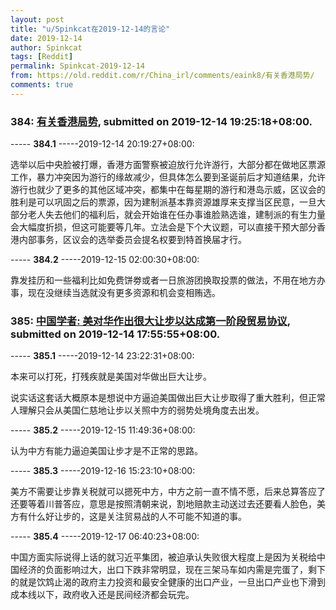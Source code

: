 ```yaml
---
layout: post
title: "u/Spinkcat在2019-12-14的言论"
date: 2019-12-14
author: Spinkcat
tags: [Reddit]
permalink: Spinkcat-2019-12-14
from: https://old.reddit.com/r/China_irl/comments/eaink8/有关香港局势/
comments: true
---
```


### 384: [有关香港局势](https://old.reddit.com/r/China_irl/comments/eaink8/有关香港局势/), submitted on 2019-12-14 19:25:18+08:00.

----- __384.1__ -----2019-12-14 20:19:27+08:00:

选举以后中央脸被打爆，香港方面警察被迫放行允许游行，大部分都在做地区票源工作，暴力冲突因为游行的缘故减少，但具体怎么要到圣诞前后才知道结果，允许游行也就少了更多的其他区域冲突，都集中在每星期的游行和港岛示威，区议会的胜利是可以巩固之后的票源，因为建制派基本靠资源雄厚来支撑当区民意，一旦大部分老人失去他们的福利后，就会开始谁在任办事谁脸熟选谁，建制派的有生力量会大幅度折损，但这可能要等几年。立法会是下个大议题，可以直接干预大部分香港内部事务，区议会的选举委员会提名权要到特首换届才行。

----- __384.2__ -----2019-12-15 02:00:30+08:00:

靠发挂历和一些福利比如免费饼劵或者一日旅游团换取投票的做法，不用在地方办事，现在没继续当选就没有更多资源和机会变相贿选。

### 385: [中国学者: 美对华作出很大让步以达成第一阶段贸易协议](https://old.reddit.com/r/China_irl/comments/eahyhb/中国学者_美对华作出很大让步以达成第一阶段贸易协议/), submitted on 2019-12-14 17:55:55+08:00.

----- __385.1__ -----2019-12-14 23:22:31+08:00:

本来可以打死，打残疾就是美国对华做出巨大让步。

说实话这套话大概原本是想说中方逼迫美国做出巨大让步取得了重大胜利，但正常人理解只会从美国仁慈地让步以关照中方的弱势处境角度去出发。

----- __385.2__ -----2019-12-15 11:49:36+08:00:

认为中方有能力逼迫美国让步才是不正常的思路。

----- __385.3__ -----2019-12-16 15:23:10+08:00:

美方不需要让步靠关税就可以摁死中方，中方之前一直不情不愿，后来总算答应了还要等着川普答应，意思是按照清朝来说，割地赔款主动送过去还要看人脸色，美方有什么好让步的，这是关注贸易战的人不可能不知道的事。

----- __385.4__ -----2019-12-17 06:40:23+08:00:

中国方面实际说得上话的就习近平集团，被迫承认失败很大程度上是因为关税给中国经济的负面影响过大，出口下跌非常明显，现在三架马车如内需是完蛋了，剩下的就是饮鸩止渴的政府主力投资和最安全健康的出口产业，一旦出口产业也下滑到成本线以下，政府收入还是民间经济都会玩完。

